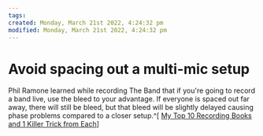 ```yaml
---
tags: 
created: Monday, March 21st 2022, 4:24:32 pm
modified: Monday, March 21st 2022, 4:24:32 pm
---
```


# Avoid spacing out a multi-mic setup
Phil Ramone learned while recording The Band that if you're going to record a band live, use the bleed to your advantage. If everyone is spaced out far away, there will still be bleed, but that bleed will be slightly delayed causing phase problems compared to a closer setup.^[ [My Top 10 Recording Books and 1 Killer Trick from Each](https://www.youtube.com/watch?v=dF-H3EEV_NI)]